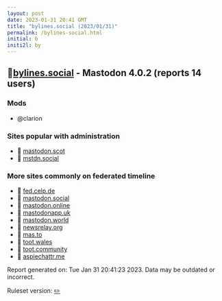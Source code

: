 ```yaml
---
layout: post
date: 2023-01-31 20:41 GMT
title: "bylines.social (2023/01/31)"
permalink: /bylines-social.html
initial: b
initi2l: by
---
```


## 🐘[bylines.social](https://bylines.social) - Mastodon 4.0.2 (reports 14 users)

### Mods
 * @clarion

### Sites popular with administration

* 🐘 [mastodon.scot](/mastodon-scot.html)
* 🐘 [mstdn.social](/mstdn-social.html)

### More sites commonly on federated timeline

* 🐘 [fed.celp.de](/fed-celp-de.html)
* 🧸 [mastodon.social](/mastodon-social.html)
* 🐘 [mastodon.online](/mastodon-online.html)
* 🐘 [mastodonapp.uk](/mastodonapp-uk.html)
* 🐘 [mastodon.world](/mastodon-world.html)
* 🐘 [newsrelay.org](/newsrelay-org.html)
* 🐘 [mas.to](/mas-to.html)
* 🐘 [toot.wales](/toot-wales.html)
* 🐘 [toot.community](/toot-community.html)
* 🐘 [aspiechattr.me](/aspiechattr-me.html)

Report generated on: Tue Jan 31 20:41:23 2023. Data may be outdated or incorrect.

Ruleset version: [✏️](/version-pencil)
